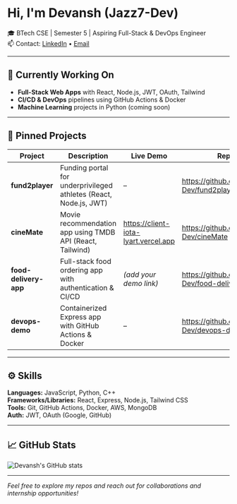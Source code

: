 # Hi, I'm Devansh (Jazz7-Dev)

🎓 BTech CSE | Semester 5 | Aspiring Full-Stack & DevOps Engineer  
📫 Contact: [LinkedIn](https://linkedin.com/in/yourprofile) • [Email](mailto:your.email@example.com)

---

## 🔭 Currently Working On
- **Full-Stack Web Apps** with React, Node.js, JWT, OAuth, Tailwind  
- **CI/CD & DevOps** pipelines using GitHub Actions & Docker  
- **Machine Learning** projects in Python (coming soon)  

---

## 📌 Pinned Projects
| Project              | Description                                                        | Live Demo                                          | Repo                                                         |
|----------------------|--------------------------------------------------------------------|----------------------------------------------------|--------------------------------------------------------------|
| **fund2player**      | Funding portal for underprivileged athletes (React, Node.js, JWT)  | –                                                  | https://github.com/Jazz7-Dev/fund2player                     |
| **cineMate**         | Movie recommendation app using TMDB API (React, Tailwind)          | https://client-iota-lyart.vercel.app               | https://github.com/Jazz7-Dev/cineMate                        |
| **food-delivery-app**| Full-stack food ordering app with authentication & CI/CD           | *(add your demo link)*                             | https://github.com/Jazz7-Dev/food-delivery-app               |
| **devops-demo**      | Containerized Express app with GitHub Actions & Docker             | –                                                  | https://github.com/Jazz7-Dev/devops-demo                     |

---

## ⚙️ Skills
**Languages:** JavaScript, Python, C++  
**Frameworks/Libraries:** React, Express, Node.js, Tailwind CSS  
**Tools:** Git, GitHub Actions, Docker, AWS, MongoDB  
**Auth:** JWT, OAuth (Google, GitHub)

---

## 📈 GitHub Stats
![Devansh's GitHub stats](https://github-readme-stats.vercel.app/api?username=Jazz7-Dev&show_icons=true&theme=radical)

---

*Feel free to explore my repos and reach out for collaborations and internship opportunities!*
